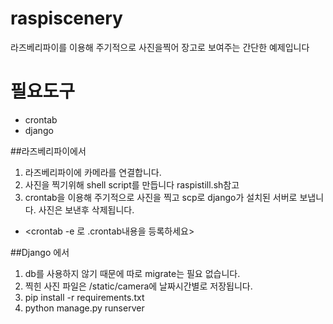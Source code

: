 # raspiscenery

라즈베리파이를 이용해 주기적으로 사진을찍어 장고로 보여주는 간단한 예제입니다 

필요도구
==
- crontab
- django

##라즈베리파이에서
1. 라즈베리파이에 카메라를 연결합니다.
2. 사진을 찍기위해 shell script를 만듭니다
raspistill.sh참고
3. crontab을 이용해 주기적으로 사진을 찍고
scp로 django가 설치된 서버로 보냅니다. 사진은 보낸후 삭제됩니다.
 - <crontab -e  로 .crontab내용을 등록하세요>

##Django 에서 
1. db를 사용하지 않기 때문에 따로 migrate는 필요 없습니다.
2. 찍힌 사진 파일은 /static/camera에 날짜시간별로 저장됩니다.
3. pip install -r requirements.txt
4. python manage.py runserver


